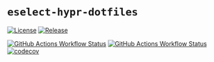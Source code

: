 # `eselect-hypr-dotfiles`

[![License](https://img.shields.io/github/license/beatussum/eselect-hypr-dotfiles)](LICENSE)
[![Release](https://img.shields.io/github/v/release/beatussum/eselect-hypr-dotfiles)](https://github.com/beatussum/eselect-hypr-dotfiles/releases/)

[![GitHub Actions Workflow Status](https://img.shields.io/github/actions/workflow/status/beatussum/eselect-hypr-dotfiles/compute-coverage.yml)](https://github.com/beatussum/eselect-hypr-dotfiles/actions/workflows/compute-coverage.yml/)
[![GitHub Actions Workflow Status](https://img.shields.io/github/actions/workflow/status/beatussum/eselect-hypr-dotfiles/run-tests.yml)](https://github.com/beatussum/eselect-hypr-dotfiles/actions/workflows/run-tests.yml/)
[![codecov](https://codecov.io/gh/beatussum/eselect-hypr-dotfiles/graph/badge.svg)](https://codecov.io/gh/beatussum/eselect-hypr-dotfiles/)
